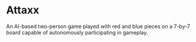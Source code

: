 # Attaxx

An AI-based two-person game played with red and blue pieces on a 7-by-7 board capable of autonomously participating in gameplay.
